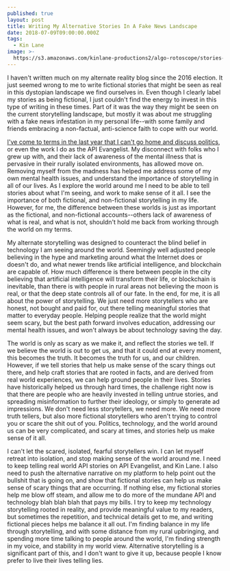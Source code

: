 ```yaml
---
published: true
layout: post
title: Writing My Alternative Stories In A Fake News Landscape
date: 2018-07-09T09:00:00.000Z
tags:
  - Kin Lane
image: >-
  https://s3.amazonaws.com/kinlane-productions2/algo-rotoscope/stories-new/oldbarn_dark_dali.jpg
---
```

I haven't written much on my alternate reality blog since the 2016 election. It just seemed wrong to me to write fictional stories that might be seen as real in this dystopian landscape we find ourselves in. Even though I clearly label my stories as being fictional, I just couldn't find the energy to invest in this type of writing in these times. Part of it was the way they might be seen on the current storytelling landscape, but mostly it was about me struggling with a fake news infestation in my personal life--with some family and friends embracing a non-factual, anti-science faith to cope with our world.

[I've come to terms in the last year that I can't go home and discuss politics](http://kinlane.com/2018/06/29/talk-of-working-to-meet-conservatives-half-way/), or even the work I do as the API Evangelist. My disconnect with folks who I grew up with, and their lack of awareness of the mental illness that is pervasive in their rurally isolated environments, has allowed move on. Removing myself from the madness has helped me address some of my own mental health issues, and understand the importance of storytelling in all of our lives. As I explore the world around me I need to be able to tell stories about what I'm seeing, and work to make sense of it all. I see the importance of both fictional, and non-fictional storytelling in my life. However, for me, the difference between these worlds is just as important as the fictional, and non-fictional accounts--others lack of awareness of what is real, and what is not, shouldn't hold me back from working through the world on my terms.

My alternate storytelling was designed to counteract the blind belief in technology I am seeing around the world. Seemingly well adjusted people believing in the hype and marketing around what the Internet does or doesn't do, and what newer trends like artificial intelligence, and blockchain are capable of. How much difference is there between people in the city believing that artificial intelligence will transform their life, or blockchain is inevitable, than there is with people in rural areas not believing the moon is real, or that the deep state controls all of our fate. In the end, for me, it is all about the power of storytelling. We just need more storytellers who are honest, not bought and paid for, out there telling meaningful stories that matter to everyday people. Helping people realize that the world might seem scary, but the best path forward involves education, addressing our mental health issues, and won't always be about technology saving the day.

The world is only as scary as we make it, and reflect the stories we tell. If we believe the world is out to get us, and that it could end at every moment, this becomes the truth. It becomes the truth for us, and our children. However, if we tell stories that help us make sense of the scary things out there, and help craft stories that are rooted in facts, and are derived from real world experiences, we can help ground people in their lives. Stories have historically helped us through hard times, the challenge  right now is that there are people who are heavily invested in telling untrue stories, and spreading misinformation to further their ideology, or simply to generate ad impressions. We don't need less storytellers, we need more. We need more truth tellers, but also more fictional storytellers who aren't trying to control you or scare the shit out of you. Politics, technology, and the world around us can be very complicated, and scary at times, and stories help us make sense of it all.

I can't let the scared, isolated, fearful storytellers win. I can let myself retreat into isolation, and stop making sense of the world around me. I need to keep telling real world API stories on API Evangelist, and Kin Lane. I also need to push the alternative narrative on my platform to help point out the bullshit that is going on, and show that fictional stories can help us make sense of scary things that are occurring. If nothing else, my fictional stories help me blow off steam, and allow me to do more of the mundane API and technology blah blah blah that pays my bills. I try to keep my technology storytelling rooted in reality, and provide meaningful value to my readers, but sometimes the repetition, and technical details get to me, and writing fictional pieces helps me balance it all out. I'm finding balance in my life through storytelling, and with some distance from my rural upbringing, and spending more time talking to people around the world, I'm finding strength in my voice, and stability in my world view. Alternative storytelling is a significant part of this, and I don't want to give it up, because people I know prefer to live their lives telling lies.
